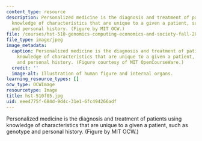 ```yaml
---
content_type: resource
description: Personalized medicine is the diagnosis and treatment of patients using
  knowledge of characteristics that are unique to a given a patient, such as genotype
  and personal history. (Figure by MIT OCW.)
file: /courses/hst-510-genomics-computing-economics-and-society-fall-2005/eee4775f684d9d4c31e16fc494266adf_hst-510f05.jpg
file_type: image/jpeg
image_metadata:
  caption: Personalized medicine is the diagnosis and treatment of patients using
    knowledge of characteristics that are unique to a given a patient, such as genotype
    and personal history. (Figure courtesy of MIT OpenCourseWare.)
  credit: ''
  image-alt: Illustration of human figure and internal organs.
learning_resource_types: []
ocw_type: OCWImage
resourcetype: Image
title: hst-510f05.jpg
uid: eee4775f-684d-9d4c-31e1-6fc494266adf
---
```

Personalized medicine is the diagnosis and treatment of patients using knowledge of characteristics that are unique to a given a patient, such as genotype and personal history. (Figure by MIT OCW.)

